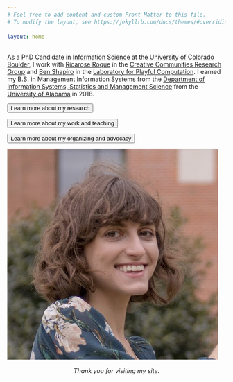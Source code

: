 ```yaml
---
# Feel free to add content and custom Front Matter to this file.
# To modify the layout, see https://jekyllrb.com/docs/themes/#overriding-theme-defaults

layout: home
---
```


As a PhD Candidate in [Information Science](https://www.colorado.edu/cmci/infoscience) at the [University of Colorado Boulder](https://www.colorado.edu), I work with [Ricarose Roque](https://www.ricarose.com/) in the [Creative Communities Research Group](https://www.creativecommunities.group/) and [Ben Shapiro](https://benshapi.ro/) in the [Laboratory for Playful Computation](https://www.playfulcomputation.group/). I earned my B.S. in Management Information Systems from the [Department of Information Systems, Statistics and Management Science](https://catalog.ua.edu/undergraduate/commerce-business-administration/information-systems-statistics-management-science/) from the [University of Alabama](https://www.ua.edu/) in 2018.

[<button class="button button1" style="vertical-align:middle"><span>Learn more about my research </span></button>](/research)

[<button class="button button1" style="vertical-align:middle"><span>Learn more about my work and teaching </span></button>](/work)

[<button class="button button1" style="vertical-align:middle"><span>Learn more about my organizing and advocacy </span></button>](/organizing)

<img class="img headshot" src="/images/headshot.jpeg" alt="Janet Ruppert headshot smiling">
<p style="text-align: center; font-style: italic;">Thank you for visiting my site.</p>
